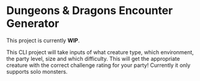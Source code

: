 # Dungeons & Dragons Encounter Generator
This project is currently **WIP**.

This CLI project will take inputs of what creature type, which environment, the party level, size and which difficulty. This will get the appropriate creature with the correct challenge rating for your party! Currently it only supports solo monsters.

